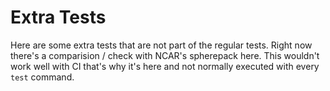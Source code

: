 # Extra Tests

Here are some extra tests that are not part of the regular tests. Right now there's a comparision / check with NCAR's spherepack here. This wouldn't work well with CI that's why it's here and not normally executed with every `test` command.  